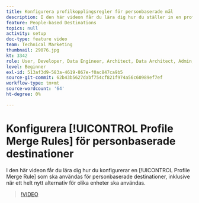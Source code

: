 ```yaml
---
title: Konfigurera profilkopplingsregler för personbaserade mål
description: I den här videon får du lära dig hur du ställer in en profilkopplingsregel som ska användas för personbaserade mål, inklusive när du ska använda ett helt nytt alternativ för olika enheter.
feature: People-based Destinations
topics: null
activity: setup
doc-type: feature video
team: Technical Marketing
thumbnail: 29076.jpg
kt: 3342
role: User, Developer, Data Engineer, Architect, Data Architect, Admin, Leader
level: Beginner
exl-id: 513af3d9-583a-4619-867e-f0ac847ca9b5
source-git-commit: 62b43b5627dabf754cf821f974a56c60989ef7ef
workflow-type: tm+mt
source-wordcount: '64'
ht-degree: 0%

---
```


# Konfigurera [!UICONTROL Profile Merge Rules] för personbaserade destinationer

I den här videon får du lära dig hur du konfigurerar en [!UICONTROL Profile Merge Rule] som ska användas för personbaserade destinationer, inklusive när ett helt nytt alternativ för olika enheter ska användas.

>[!VIDEO](https://video.tv.adobe.com/v/29076/?quality=12)
